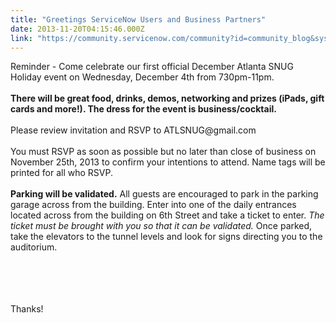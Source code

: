 ```yaml
---
title: "Greetings ServiceNow Users and Business Partners"
date: 2013-11-20T04:15:46.000Z
link: "https://community.servicenow.com/community?id=community_blog&sys_id=f09ceae1dbd0dbc01dcaf3231f96197e"
---
```

<p>Reminder - Come celebrate our first official December Atlanta SNUG Holiday event on Wednesday, December 4th from 730pm-11pm. <br /> <br /><b>There will be great food, drinks, demos, networking and prizes (iPads, gift cards and more!). The dress for the event is business/cocktail.</b><br /> <br />Please review invitation and RSVP to ATLSNUG@gmail.com<br /> <br />You must RSVP as soon as possible but no later than close of business on November 25th, 2013 to confirm your intentions to attend. Name tags will be printed for all who RSVP.<br /><br /><b>Parking will be validated.</b> All guests are encouraged to park in the parking garage across from the building. Enter into one of the daily entrances located across from the building on 6th Street and take a ticket to enter. <i>The ticket must be brought with you so that it can be validated.</i> Once parked, take the elevators to the tunnel levels and look for signs directing you to the auditorium.<br /><br /><center><img  alt="" class="jive-image" src="cd531906db94d304b322f4621f9619c9.iix" /></center><br /> <br /> <br />Thanks!</p>